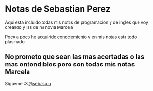# Notas de Sebastian Perez
Aqui esta incluido todas mis notas de programacion y de ingles que voy creando y las de mi novia Marcela    

Poco a poco he adquirido conociemiento y en mis notas esta todo plasmado

No prometo que sean las mas acertadas o las mas entendibles pero son todas mis notas
Marcela
---

Sigueme :3 [@sebasu.u](https://www.instagram.com/sebassu.u/)
